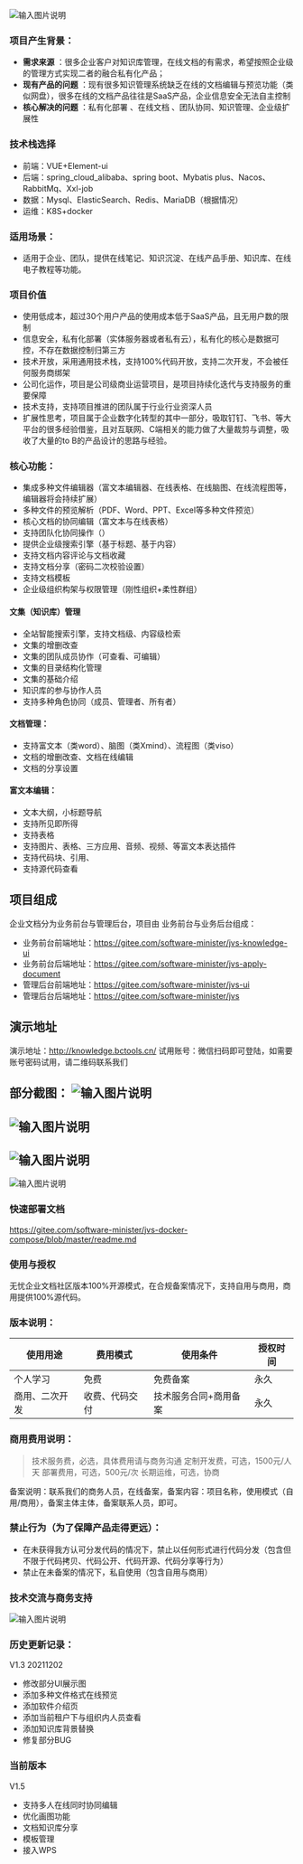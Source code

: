 ![输入图片说明](1fa179c747d0b08a21f6602e1b09287.png)


### 项目产生背景：

-  **需求来源** ：很多企业客户对知识库管理，在线文档的有需求，希望按照企业级的管理方式实现二者的融合私有化产品；
-  **现有产品的问题** ：现有很多知识管理系统缺乏在线的文档编辑与预览功能（类似网盘），很多在线的文档产品往往是SaaS产品，企业信息安全无法自主控制
-  **核心解决的问题** ：私有化部署 、在线文档 、团队协同、知识管理、企业级扩展性



### 技术栈选择

- 前端：VUE+Element-ui
- 后端：spring_cloud_alibaba、spring boot、Mybatis plus、Nacos、RabbitMq、Xxl-job
- 数据：Mysql、ElasticSearch、Redis、MariaDB（根据情况）
- 运维：K8S+docker



### 适用场景：
* 适用于企业、团队，提供在线笔记、知识沉淀、在线产品手册、知识库、在线电子教程等功能。

### 项目价值
* 使用低成本，超过30个用户产品的使用成本低于SaaS产品，且无用户数的限制
* 信息安全，私有化部署（实体服务器或者私有云），私有化的核心是数据可控，不存在数据控制归第三方
* 技术开放，采用通用技术栈，支持100%代码开放，支持二次开发，不会被任何服务商绑架
* 公司化运作，项目是公司级商业运营项目，是项目持续化迭代与支持服务的重要保障
* 技术支持，支持项目推进的团队属于行业行业资深人员
* 扩展性思考，项目属于企业数字化转型的其中一部分，吸取钉钉、飞书、等大平台的很多经验借鉴，且对互联网、C端相关的能力做了大量裁剪与调整，吸收了大量的to B的产品设计的思路与经验。


### 核心功能：
* 集成多种文件编辑器（富文本编辑器、在线表格、在线脑图、在线流程图等，编辑器将会持续扩展）
* 多种文件的预览解析（PDF、Word、PPT、Excel等多种文件预览）
* 核心文档的协同编辑（富文本与在线表格）
* 支持团队化协同操作（）
* 提供企业级搜索引擎（基于标题、基于内容）
* 支持文档内容评论与文档收藏
* 支持文档分享（密码二次校验设置）
* 支持文档模板
* 企业级组织构架与权限管理（刚性组织+柔性群组）
#### 文集（知识库）管理
* 全站智能搜索引擎，支持文档级、内容级检索
* 文集的增删改查
* 文集的团队成员协作（可查看、可编辑）
* 文集的目录结构化管理
* 文集的基础介绍
* 知识库的参与协作人员
* 支持多种角色协同（成员、管理者、所有者）
#### 文档管理：
* 支持富文本（类word）、脑图（类Xmind）、流程图（类viso）
* 文档的增删改查、文档在线编辑
* 文档的分享设置
#### 富文本编辑：
* 文本大纲，小标题导航
* 支持所见即所得
* 支持表格
* 支持图片、表格、三方应用、音频、视频、等富文本表达插件
* 支持代码块、引用、
* 支持源代码查看


## 项目组成
企业文档分为业务前台与管理后台，项目由 业务前台与业务后台组成：

- 业务前台前端地址：https://gitee.com/software-minister/jvs-knowledge-ui
- 业务前台后端地址：https://gitee.com/software-minister/jvs-apply-document
- 管理后台前端地址：https://gitee.com/software-minister/jvs-ui
- 管理后台后端地址：https://gitee.com/software-minister/jvs


## 演示地址
演示地址：http://knowledge.bctools.cn/
试用账号：微信扫码即可登陆，如需要账号密码试用，请二维码联系我们

部分截图：
![输入图片说明](%E5%BE%AE%E4%BF%A1%E6%88%AA%E5%9B%BE_%E4%BC%81%E4%B8%9A%E6%96%87%E6%A1%A3%E9%A6%96%E9%A1%B5.png)
-
![输入图片说明](image%E6%A8%A1%E6%9D%BF%E9%80%89%E6%8B%A9.png)
-
![输入图片说明](image%E6%96%87%E6%A1%A3%E9%A2%84%E8%A7%88.png)
-
![输入图片说明](image%E6%96%87%E6%A1%A3%E7%BC%96%E8%BE%91.png)

### 快速部署文档
https://gitee.com/software-minister/jvs-docker-compose/blob/master/readme.md


### 使用与授权
无忧企业文档社区版本100%开源模式，在合规备案情况下，支持自用与商用，商用提供100%源代码。
### 版本说明：
使用用途|费用模式|使用条件|授权时间
-|-|-|-
个人学习|免费|免费备案|永久
商用、二次开发|收费、代码交付|技术服务合同+商用备案|永久

### 商用费用说明：
> 技术服务费，必选，具体费用请与商务沟通
> 定制开发费，可选，1500元/人天
> 部署费用，可选，500元/次
> 长期运维，可选，协商

备案说明：联系我们的商务人员，在线备案，备案内容：项目名称，使用模式（自用/商用），备案主体主体，备案联系人员，即可。
### 禁止行为（为了保障产品走得更远）：
* 在未获得我方认可分发代码的情况下，禁止以任何形式进行代码分发（包含但不限于代码拷贝、代码公开、代码开源、代码分享等行为）
* 禁止在未备案的情况下，私自使用（包含自用与商用）

### 技术交流与商务支持

![输入图片说明](image.png)



### 历史更新记录：
V1.3  20211202 

* 修改部分UI展示图
* 添加多种文件格式在线预览
* 添加软件介绍页
* 添加当前租户下与组织内人员查看
* 添加知识库背景替换
* 修复部分BUG

### 当前版本
V1.5
* 支持多人在线同时协同编辑
* 优化画图功能
* 文档知识库分享
* 模板管理
* 接入WPS